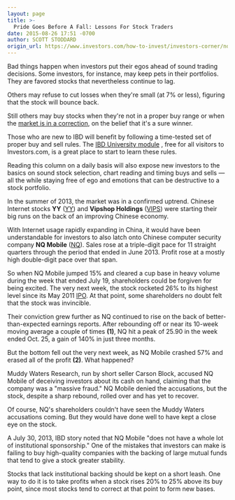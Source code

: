 ```yaml
---
layout: page
title: >-
  Pride Goes Before A Fall: Lessons For Stock Traders
date: 2015-08-26 17:51 -0700
author: SCOTT STODDARD
origin_url: https://www.investors.com/how-to-invest/investors-corner/nq-mobile-erased-a-big-gain
---
```





Bad things happen when investors put their egos ahead of sound trading decisions. Some investors, for instance, may keep pets in their portfolios. They are favored stocks that nevertheless continue to lag.


Others may refuse to cut losses when they're small (at 7% or less), figuring that the stock will bounce back.


Still others may buy stocks when they're not in a proper buy range or when the [market is in a correction](http://news.investors.com/investing/big-picture.htm), on the belief that it's a sure winner.


Those who are new to IBD will benefit by following a time-tested set of proper buy and sell rules. The [IBD University module](http://education.investors.com/) , free for all visitors to Investors.com, is a great place to start to learn these rules.


Reading this column on a daily basis will also expose new investors to the basics on sound stock selection, chart reading and timing buys and sells — all the while staying free of ego and emotions that can be destructive to a stock portfolio.


In the summer of 2013, the market was in a confirmed uptrend. Chinese Internet stocks **YY** ([YY](https://research.investors.com/quote.aspx?symbol=YY)) and **Vipshop Holdings** ([VIPS](https://research.investors.com/quote.aspx?symbol=VIPS)) were starting their big runs on the back of an improving Chinese economy.


With Internet usage rapidly expanding in China, it would have been understandable for investors to also latch onto Chinese computer security company **NQ Mobile** ([NQ](https://research.investors.com/quote.aspx?symbol=NQ)). Sales rose at a triple-digit pace for 11 straight quarters through the period that ended in June 2013. Profit rose at a mostly high double-digit pace over that span.


So when NQ Mobile jumped 15% and cleared a cup base in heavy volume during the week that ended July 19, shareholders could be forgiven for being excited. The very next week, the stock rocketed 26% to its highest level since its May 2011 [IPO](http://news.investors.com/iponews.htm). At that point, some shareholders no doubt felt that the stock was invincible.


Their conviction grew further as NQ continued to rise on the back of better-than-expected earnings reports. After rebounding off or near its 10-week moving average a couple of times **(1)**, NQ hit a peak of 25.90 in the week ended Oct. 25, a gain of 140% in just three months.


But the bottom fell out the very next week, as NQ Mobile crashed 57% and erased all of the profit **(2)**. What happened?


Muddy Waters Research, run by short seller Carson Block, accused NQ Mobile of deceiving investors about its cash on hand, claiming that the company was a "massive fraud." NQ Mobile denied the accusations, but the stock, despite a sharp rebound, rolled over and has yet to recover.


Of course, NQ's shareholders couldn't have seen the Muddy Waters accusations coming. But they would have done well to have kept a close eye on the stock.


A July 30, 2013, IBD story noted that NQ Mobile "does not have a whole lot of institutional sponsorship." One of the mistakes that investors can make is failing to buy high-quality companies with the backing of large mutual funds that tend to give a stock greater stability.


Stocks that lack institutional backing should be kept on a short leash. One way to do it is to take profits when a stock rises 20% to 25% above its buy point, since most stocks tend to correct at that point to form new bases.




